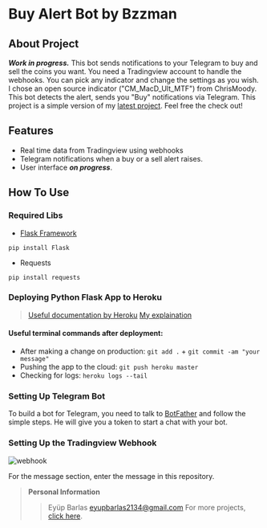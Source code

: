 # Buy Alert Bot by Bzzman

## About Project
  ***Work in progress.*** This bot sends notifications to your Telegram to buy and sell the coins you want. You need a Tradingview account to handle the webhooks. You can pick any indicator and change the settings as you wish. I chose an open source indicator ("CM_MacD_Ult_MTF") from ChrisMoody. This bot detects the alert, sends you "Buy" notifications via Telegram. This project is a simple version of my [latest project](https://github.com/eyupbarlas/Crypto-Trading-Bot-with-Tradingview-Binance-Heroku-and-Telegram). Feel free the check out!
  
## Features
* Real time data from Tradingview using webhooks
* Telegram notifications when a buy or a sell alert raises.
* User interface ***on progress***.

## How To Use
### Required Libs
* [Flask Framework](https://flask.palletsprojects.com/en/2.0.x/ "Python Flask")
```
pip install Flask
```
* Requests
```
pip install requests
```
### Deploying Python Flask App to Heroku
> [Useful documentation by Heroku](https://devcenter.heroku.com/articles/getting-started-with-python "python app deployment")
> [My explaination](https://github.com/eyupbarlas/Crypto-Trading-Bot-with-Tradingview-Binance-Heroku-and-Telegram/issues/1)
#### Useful terminal commands after deployment:
* After making a change on production: `git add .` + `git commit -am "your message"`
* Pushing the app to the cloud: `git push heroku master`
* Checking for logs: `heroku logs --tail`

### Setting Up Telegram Bot
To build a bot for Telegram, you need to talk to [BotFather](https://telegram.me/botfather "BotFather") and follow the simple steps. He will give you a token to start a chat with your bot. 

### Setting Up the Tradingview Webhook
![webhook](https://user-images.githubusercontent.com/72407947/131402671-b55e4c8f-a977-4575-9dc0-12ee285820fa.jpg)


For the message section, enter the message in this repository.


> **Personal Information**
> 
>> Eyüp Barlas  eyupbarlas2134@gmail.com
>> For more projects, [click here](https://github.com/eyupbarlas "my repos").
